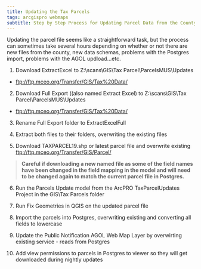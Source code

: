 ```yaml
---
title: Updating the Tax Parcels
tags: arcgispro webmaps
subtitle: Step by Step Process for Updating Parcel Data from the County GIS
---
```


Updating the parcel file seems like a straightforward task, but the process can sometimes take several hours depending on whether or not there are new files from the county, new data schemas, problems with the Postgres import, problems with the AGOL updload...etc.

1. Download ExtractExcel to Z:\scans\GIS\Tax Parcel\ParcelsMUS\Updates
 - ftp://ftp.mceo.org/Transfer/GIS/Tax%20Data/

2. Download Full Export ((also named Extract Excel) to Z:\scans\GIS\Tax Parcel\ParcelsMUS\Updates
 - ftp://ftp.mceo.org/Transfer/GIS/Tax%20Data/

3. Rename Full Export folder to ExtractExcelFull

4. Extract both files to their folders, overwriting the existing files

5. Download TAXPARCEL19.shp or latest parcel file and overwrite existing
ftp://ftp.mceo.org/Transfer/GIS/Parcel/

> **Careful if downloading a new named file as some of the field names have been changed in the field mapping in the model and will need to be changed again to match the current parcel file in Postgres.**

6. Run the Parcels Update model from the ArcPRO TaxParcelUpdates Project in the GIS\Tax Parcels folder

7. Run Fix Geometries in QGIS on the updated parcel file

8. Import the parcels into Postgres, overwriting existing and converting all fields to lowercase

9. Update the Public Notification AGOL Web Map Layer by overwirting existing service - reads from Postgres

10. Add view permissions to parcels in Postgres to viewer so they will get downloaded during nightly updates
